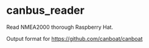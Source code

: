 # canbus_reader

Read NMEA2000 thorough Raspberry Hat.

Output format for https://github.com/canboat/canboat
